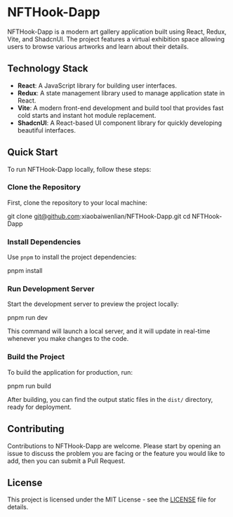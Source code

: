 # NFTHook-Dapp

NFTHook-Dapp is a modern art gallery application built using React, Redux, Vite, and ShadcnUI. The project features a virtual exhibition space allowing users to browse various artworks and learn about their details.

## Technology Stack

- **React**: A JavaScript library for building user interfaces.
- **Redux**: A state management library used to manage application state in React.
- **Vite**: A modern front-end development and build tool that provides fast cold starts and instant hot module replacement.
- **ShadcnUI**: A React-based UI component library for quickly developing beautiful interfaces.

## Quick Start

To run NFTHook-Dapp locally, follow these steps:

### Clone the Repository

First, clone the repository to your local machine:

git clone git@github.com:xiaobaiwenlian/NFTHook-Dapp.git
cd NFTHook-Dapp

### Install Dependencies

Use `pnpm` to install the project dependencies:

pnpm install

### Run Development Server

Start the development server to preview the project locally:

pnpm run dev

This command will launch a local server, and it will update in real-time whenever you make changes to the code.

### Build the Project

To build the application for production, run:

pnpm run build

After building, you can find the output static files in the `dist/` directory, ready for deployment.

## Contributing

Contributions to NFTHook-Dapp are welcome. Please start by opening an issue to discuss the problem you are facing or the feature you would like to add, then you can submit a Pull Request.

## License

This project is licensed under the MIT License - see the [LICENSE](LICENSE) file for details.

